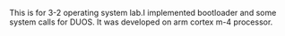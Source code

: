 This is for 3-2 operating system lab.I implemented bootloader and some system calls for DUOS. It was developed on arm cortex m-4 processor.
